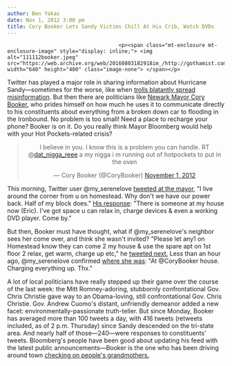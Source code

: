 ```yaml
---
author: Ben Yakas
date: Nov 1, 2012 3:00 pm
title: Cory Booker Lets Sandy Victims Chill At His Crib, Watch DVDs
---
```


	
										<p><span class="mt-enclosure mt-enclosure-image" style="display: inline;"> <img alt="111112booker.jpeg" src="https://web.archive.org/web/20160803182918im_/http://gothamist.com/attachments/byakas/111112booker.jpeg" width="640" height="480" class="image-none"> </span></p>

<p>Twitter has played a major role in sharing information about Hurricane Sandy&#x2014;sometimes for the worse, like when <a href="https://web.archive.org/web/20160803182918/http://gothamist.com/2012/10/31/councilman_peter_vallone_wants_to_c.php">trolls blatantly spread misinformation</a>. But then there are politicians like <a href="https://web.archive.org/web/20160803182918/http://gothamist.com/tags/corybooker">Newark Mayor Cory Booker</a>, who prides himself on how much he uses it to communicate directly to his constituents about everything from a broken down car to flooding in the Ironbound. No problem is too small! Need a place to recharge your phone? Booker is on it. Do you really think Mayor Bloomberg would help with your Hot Pockets-related crisis?</p>

<center><blockquote class="twitter-tweet" data-in-reply-to="264019602835640320"><p>I believe in you. I know this is a problem you can handle. RT @<a href="https://web.archive.org/web/20160803182918/https://twitter.com/dat_nigga_reee">dat_nigga_reee</a> a my nigga i m running out of hotpockets to put in the oven</p>&#x2014; Cory Booker (@CoryBooker) <a href="https://web.archive.org/web/20160803182918/https://twitter.com/CoryBooker/status/264022914922323969" data-datetime="2012-11-01T15:15:42+00:00">November 1, 2012</a></blockquote>
<script src="//web.archive.org/web/20160803182918js_/http://platform.twitter.com/widgets.js" charset="utf-8"></script></center>

<p>This morning, Twitter user @my_serenelove <a href="https://web.archive.org/web/20160803182918/https://twitter.com/my_serenelove/status/263987435267043328">tweeted at the mayor</a>, &quot;I live around the corner from u on homestead. Why don&apos;t we have our power back. Half of my block does.&quot; <a href="https://web.archive.org/web/20160803182918/https://twitter.com/CoryBooker/status/263988996206653441">His response</a>: &quot;There is someone at my house now (Eric). I&apos;ve got space u can relax in, charge devices &amp; even a working DVD player. Come by.&quot;  </p>

<p>But then, Booker must have thought, what if @my_serenelove&apos;s neighbor sees her come over, and think she wasn&apos;t invited? &quot;Please let any1 on Homestead know they can come 2 my house &amp; use the spare apt on 1st floor 2 relax, get warm, charge up etc,&quot; he <a href="https://web.archive.org/web/20160803182918/https://twitter.com/CoryBooker/status/263990447205122048">tweeted next.</a> Less than an hour ago, @my_serenelove confirmed <a href="https://web.archive.org/web/20160803182918/https://twitter.com/my_serenelove/status/264062965513322497">where she was</a>: &quot;At @CoryBooker house. Charging everything up. Thx.&quot;</p>

<p>A lot of local politicians have really stepped up their game over the course of the last week: the Mitt Romney-adoring, stubbornly confrontational Gov. Chris Christie gave way to an Obama-loving, still confrontational Gov. Chris Christie. Gov. Andrew Cuomo&apos;s distant, unfriendly demeanor added a new facet: environmentally-passionate truth-teller. But since Monday, Booker has averaged more than 100 tweets a day, with 416 tweets (retweets included, as of 2 p.m. Thursday) since Sandy descended on the tri-state area. And nearly half of those&#x2014;240&#x2014;were responses to constituents&apos; tweets. Bloomberg&apos;s people have been good about updating his feed with the latest public announcements&#x2014;Booker is the one who has been driving around town <a href="https://web.archive.org/web/20160803182918/http://gothamist.com/2012/10/27/extra_extra_2418.php">checking on people&apos;s grandmothers.</a> </p>					
										
									
				